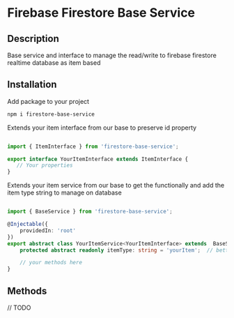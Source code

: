 # Firebase Firestore Base Service

## Description

Base service and interface to manage the read/write to firebase firestore realtime database as item based

## Installation

Add package to your project

``` bash
npm i firestore-base-service
```

Extends your item interface from our base to preserve id property

``` typescript

import { ItemInterface } from 'firestore-base-service';

export interface YourItemInterface extends ItemInterface {
   // Your properties
}

```

Extends your item service from our base to get the functionally and add the item type string to manage on database

``` typescript

import { BaseService } from 'firestore-base-service';

@Injectable({
    providedIn: 'root'
})
export abstract class YourItemService<YourItemInterface> extends  BaseService {
    protected abstract readonly itemType: string = 'yourItem';  // better use an Enum with all items

    // your methods here
}

```

## Methods

// TODO
